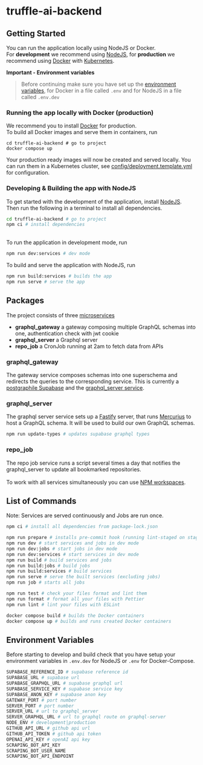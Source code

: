 # truffle-ai-backend

## Getting Started

You can run the application locally using NodeJS or Docker.<br />
For **development** we recommend using [NodeJS](https://nodejs.org/), for **production** we recommend using [Docker](https://www.docker.com/products/docker-desktop/) with [Kubernetes](https://kubernetes.io/).

**Important - Environment variables**

> Before continuing make sure you have set up the [environment variables](#environment-variables), for Docker in a file called `.env` and for NodeJS in a file called `.env.dev`

### Running the app locally with Docker (production)

We recommend you to install [Docker](https://www.docker.com/products/docker-desktop/) for production.<br />
To build all Docker images and serve them in containers, run

```
cd truffle-ai-backend # go to project
docker compose up
```

Your production ready images will now be created and served locally. You can run them in a Kubernetes cluster, see [config/deployment.template.yml](./config/deployment.template.yml) for configuration.

### Developing & Building the app with NodeJS

To get started with the development of the application, install [NodeJS](https://nodejs.org/).<br />
Then run the following in a terminal to install all dependencies.

```zsh
cd truffle-ai-backend # go to project
npm ci # install dependencies
```

<br />
To run the application in development mode, run

```zsh
npm run dev:services # dev mode
```

To build and serve the application with NodeJS, run

```zsh
npm run build:services # builds the app
npm run serve # serve the app
```

## Packages

The project consists of three [microservices](./packages)

- **graphql_gateway** a gateway composing multiple GraphQL schemas into one, authentication check with jwt cookie
- **graphql_server** a Graphql server
- **repo_job** a CronJob running at 2am to fetch data from APIs

### graphql_gateway

The gateway service composes schemas into one superschema and redirects the queries to the corresponding service. This is currently a [postgraphile Supabase](https://supabase.com/blog/graphql-now-available) and the [graphql_server service](./packages/graphql_server).

### graphql_server

The graphql server service sets up a [Fastify](https://www.fastify.io/) server, that runs [Mercurius](https://mercurius.dev/#/) to host a GraphQL schema. It will be used to build our own GraphQL schemas.

```zsh
npm run update-types # updates supabase graphql types
```

### repo_job

The repo job service runs a script several times a day that notifies the graphql_server to update all bookmarked repositories.
<br /><br/>
To work with all services simultaneously you can use [NPM workspaces](https://docs.npmjs.com/cli/v9/using-npm/workspaces).

## List of Commands

Note: Services are served continuously and Jobs are run once.

```zsh
npm ci # install all dependencies from package-lock.json

npm run prepare # installs pre-commit hook (running lint-staged on staged files)
npm run dev # start services and jobs in dev mode
npm run dev:jobs # start jobs in dev mode
npm run dev:services # start services in dev mode
npm run build # build services and jobs
npm run build:jobs # build jobs
npm run build:services # build services
npm run serve # serve the built services (excluding jobs)
npm run job # starts all jobs

npm run test # check your files format and lint them
npm run format # format all your files with Pettier
npm run lint # lint your files with ESLint

docker compose build # builds the Docker containers
docker compose up # builds and runs created Docker containers
```

## Environment Variables

Before starting to develop and build check that you have setup your environment variables in `.env.dev` for NodeJS or `.env` for Docker-Compose.

```zsh
SUPABASE_REFERENCE_ID # supabase reference id
SUPABASE_URL # supabase url
SUPABASE_GRAPHQL_URL # supabase graphql url
SUPABASE_SERVICE_KEY # supabase service key
SUPABASE_ANON_KEY # supabase anon key
GATEWAY_PORT # port number
SERVER_PORT # port number
SERVER_URL # url to graphql_server
SERVER_GRAPHQL_URL # url to graphql route on graphql-server
NODE_ENV # development|production
GITHUB_API_URL # github api url
GITHUB_API_TOKEN # github api token
OPENAI_API_KEY # openAI api key
SCRAPING_BOT_API_KEY
SCRAPING_BOT_USER_NAME
SCRAPING_BOT_API_ENDPOINT
```
